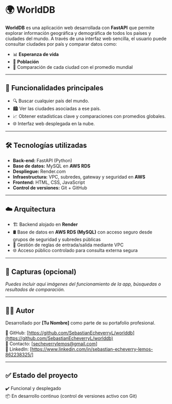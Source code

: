 
# 🌍 WorldDB

**WorldDB** es una aplicación web desarrollada con **FastAPI** que permite explorar información geográfica y demográfica de todos los países y ciudades del mundo. A través de una interfaz web sencilla, el usuario puede consultar ciudades por país y comparar datos como:

- 📊 **Esperanza de vida**
- 👥 **Población**
- 🔄 Comparación de cada ciudad con el promedio mundial

---

## 🚀 Funcionalidades principales

- 🔍 Buscar cualquier país del mundo.
- 🏙️ Ver las ciudades asociadas a ese país.
- 📈 Obtener estadísticas clave y comparaciones con promedios globales.
- 🌐 Interfaz web desplegada en la nube.

---

## 🛠️ Tecnologías utilizadas

- **Back-end:** FastAPI (Python)
- **Base de datos:** MySQL en **AWS RDS**
- **Despliegue:** Render.com
- **Infraestructura:** VPC, subredes, gateway y seguridad en **AWS**
- **Frontend:** HTML, CSS, JavaScript
- **Control de versiones:** Git + GitHub

---

## ☁️ Arquitectura

- 🏗️ Backend alojado en **Render**
- 🛢️ Base de datos en **AWS RDS (MySQL)** con acceso seguro desde grupos de seguridad y subredes públicas
- 🔐 Gestión de reglas de entrada/salida mediante VPC
- 🌐 Acceso público controlado para consulta externa segura

---

## 📸 Capturas (opcional)

_Puedes incluir aquí imágenes del funcionamiento de la app, búsquedas o resultados de comparación._

---

## 🧑‍💻 Autor

Desarrollado por **[Tu Nombre]** como parte de su portafolio profesional.

🔗 GitHub: [https://github.com/SebastianEcheverryL/worlddb](https://github.com/SebastianEcheverryL/worlddb)  
📧 Contacto: [secheverrylemos@gmail.com]  
💼 LinkedIn: [https://www.linkedin.com/in/sebastian-echeverry-lemos-862238325/]

---

## ✅ Estado del proyecto

✔️ Funcional y desplegado  
📦 En desarrollo continuo (control de versiones activo con Git)
